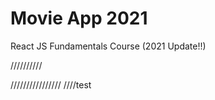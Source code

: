 # Movie App 2021

React JS Fundamentals Course (2021 Update!!)

//////////

////////////////
////test